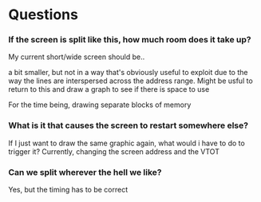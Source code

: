 # Questions

### If the screen is split like this, how much room does it take up?

My current short/wide screen should be..

a bit smaller, but not in a way that's obviously useful to exploit due to the way the lines are interspersed across the address range. Might be usful to return to this and draw a graph to see if there is space to use

For the time being, drawing separate blocks of memory 

### What is it that causes the screen to restart somewhere else?

If I just want to draw the same graphic again, what would i have to do to trigger it? Currently, changing the screen address and the VTOT

### Can we split wherever the hell we like?

Yes, but the timing has to be correct